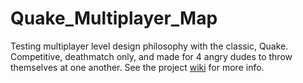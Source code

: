 # Quake_Multiplayer_Map

Testing multiplayer level design philosophy with the classic, Quake. Competitive, deathmatch only, and made for 4 angry dudes to throw themselves at one another.
See the project [wiki](https://github.com/Akaiju/Quake_Multiplayer_Map/wiki) for more info.
